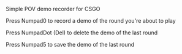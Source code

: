 Simple POV demo recorder for CSGO



Press Numpad0 to record a demo of the round you're about to play

Press NumpadDot (Del) to delete the demo of the last round

Press Numpad5 to save the demo of the last round
